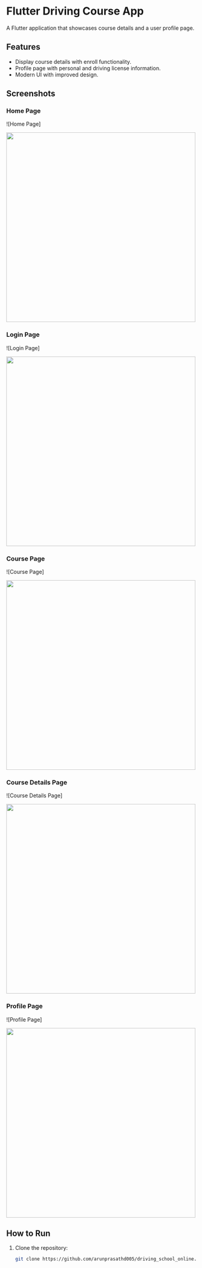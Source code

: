 # Flutter Driving Course App

A Flutter application that showcases course details and a user profile page.

## Features
- Display course details with enroll functionality.
- Profile page with personal and driving license information.
- Modern UI with improved design.

## Screenshots
### Home Page
![Home Page]
<!-- Adjust the width to 500px -->
<img src="./Screenshots/home%20page.png" width="500"/>

### Login Page
![Login Page]
<!-- Adjust the width to 500px -->
<img src="./Screenshots/Log%20in.png" width="500"/>

### Course Page
![Course Page]
<!-- Adjust the width to 500px -->
<img src="./Screenshots/course.png" width="500"/>

### Course Details Page
![Course Details Page]
<!-- Adjust the width to 500px -->
<img src="./Screenshots/course%20details.png" width="500"/>

### Profile Page
![Profile Page]
<!-- Adjust the width to 500px -->
<img src="./Screenshots/Profile.png" width="500"/>


## How to Run
1. Clone the repository:
   ```bash
   git clone https://github.com/arunprasathd005/driving_school_online.git
